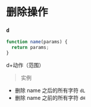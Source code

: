 <!--
 * @Author: hy
 * @Date: 2022-06-13 20:49:22
 * @LastEditors: hy
 * @Description:
 * @LastEditTime: 2022-06-13 20:53:04
 * @FilePath: /til/vim/vim_delete_operation.md
 * Copyright 2022 hy, All Rights Reserved.
 * 仅供学习使用~
-->

# 删除操作

### `d`

```js
function name(params) {
  return params;
}
```

d+动作（范围）

> 实例

- 删除 name 之后的所有字符 `dL`
- 删除 name 之前的所有字符 `dH`
